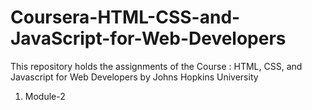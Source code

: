 # Coursera-HTML-CSS-and-JavaScript-for-Web-Developers
This repository holds the assignments of the Course : HTML, CSS, and Javascript for Web Developers by Johns Hopkins University
<ol>
<li><a herf="https://suprakash-144.github.io/Coursera-HTML-CSS-and-JavaScript-for-Web-Developers/module-2/index.html" target="_blank">Module-2</a> </li>
</ol>
